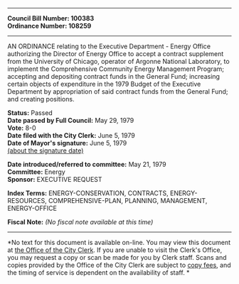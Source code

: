 * * * * *  
  
**Council Bill Number: [](#h0)[](#h2)100383**   
**Ordinance Number: 108259**  
  
* * * * *  
  
AN ORDINANCE relating to the Executive Department - Energy Office authorizing the Director of Energy Office to accept a contract supplement from the University of Chicago, operator of Argonne National Laboratory, to implement the Comprehensive Community Energy Management Program; accepting and depositing contract funds in the General Fund; increasing certain objects of expenditure in the 1979 Budget of the Executive Department by appropriation of said contract funds from the General Fund; and creating positions.  
  
**Status:** Passed   
**Date passed by Full Council:** May 29, 1979   
**Vote:** 8-0   
**Date filed with the City Clerk:** June 5, 1979   
**Date of Mayor's signature:** June 5, 1979   
[(about the signature date)](/~public/approvaldate.htm)   
  
  
**Date introduced/referred to committee:** May 21, 1979   
**Committee:** Energy   
**Sponsor:** EXECUTIVE REQUEST   
  
**Index Terms:** ENERGY-CONSERVATION, CONTRACTS, ENERGY-RESOURCES, COMPREHENSIVE-PLAN, PLANNING, MANAGEMENT, ENERGY-OFFICE  
  
**Fiscal Note:** *(No fiscal note available at this time)*  
  
* * * * *  
  
*No text for this document is available on-line. You may view this document at [the Office of the City Clerk](http://www.seattle.gov/leg/clerk/contactUs.htm). If you are unable to visit the Clerk's Office, you may request a copy or scan be made for you by Clerk staff. Scans and copies provided by the Office of the City Clerk are subject to [copy fees](http://clerk.seattle.gov/~public/clerkfees.htm), and the timing of service is dependent on the availability of staff. *  
  
  
